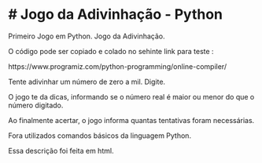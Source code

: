 <html>
  <h1># Jogo da Adivinhação - Python</h1>
  <p>Primeiro Jogo em Python. Jogo da Adivinhação.</p>
  
  <p> O código pode ser copiado e colado no sehinte link para teste : </p>
  <p> https://www.programiz.com/python-programming/online-compiler/ </p>
  <p>Tente adivinhar um número de zero a mil. Digite.</p>
  <p>O jogo te da dicas, informando se o número real é maior ou menor do que o número digitado.</p>
  <p>Ao finalmente acertar, o jogo informa quantas tentativas foram necessárias.</p>
  <p> Fora utilizados comandos básicos da linguagem Python.</p>
  <p> Essa descrição foi feita em html.</p>
 </html
